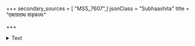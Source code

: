 +++
secondary_sources = [ "MSS_7607",]
jsonClass = "Subhaashita"
title = "एकाग्रताथ सङ्कल्पः"

+++

<details><summary>Text</summary>

एकाग्रताथ संकल्पः स्नायुवद् वर्द्धनक्षमौ।  
नित्याभ्यासप्रयोगाभ्याम् अधिकाधिकमृध्यतः॥
</details>
